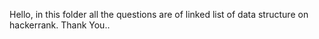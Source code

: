 Hello, in this folder all the questions are of linked list of data structure on hackerrank.
Thank You..
